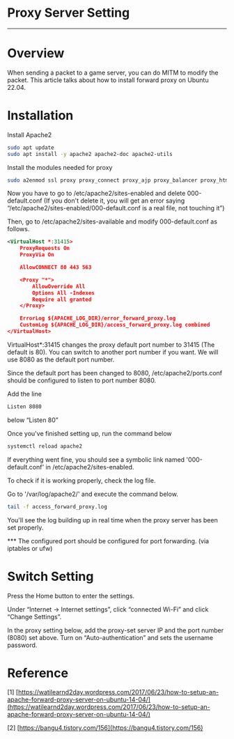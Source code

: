 # Proxy Server Setting

---

# Overview

When sending a packet to a game server, you can do MITM to modify the packet. This article talks about how to install forward proxy on Ubuntu 22.04.

# Installation

Install Apache2

```bash
sudo apt update
sudo apt install -y apache2 apache2-doc apache2-utils
```

Install the modules needed for proxy

```bash
sudo a2enmod ssl proxy proxy_connect proxy_ajp proxy_balancer proxy_html proxy_http headers proxy_fcgi rewrite
```

Now you have to go to /etc/apache2/sites-enabled and delete 000-default.conf (If you don't delete it, you will get an error saying “/etc/apache2/sites-enabled/000-default.conf is a real file, not touching it”)

Then, go to /etc/apache2/sites-available and modify 000-default.conf as follows.

```xml
<VirtualHost *:31415>
    ProxyRequests On
    ProxyVia On

    AllowCONNECT 80 443 563

    <Proxy "*">
     	AllowOverride All
        Options All -Indexes
        Require all granted
    </Proxy>

    ErrorLog ${APACHE_LOG_DIR}/error_forward_proxy.log
    CustomLog ${APACHE_LOG_DIR}/access_forward_proxy.log combined
</VirtualHost>
```

VirtualHost*:31415 changes the proxy default port number to 31415 (The default is 80). You can switch to another port number if you want. We will use 8080 as the default port number.

Since the default port has been changed to 8080, /etc/apache2/ports.conf should be configured to listen to port number 8080.

Add the line 

```bash
Listen 8080
```

below “Listen 80”

Once you've finished setting up, run the command below

```bash
systemctl reload apache2
```

If everything went fine, you should see a symbolic link named '000-default.conf' in /etc/apache2/sites-enabled.

To check if it is working properly, check the log file.

Go to '/var/log/apache2/' and execute the command below.

```bash
tail -f access_forward_proxy.log
```

You'll see the log building up in real time when the proxy server has been set properly.

*** The configured port should be configured for port forwarding. (via iptables or ufw)

# Switch Setting

Press the Home button to enter the settings.

Under “Internet → Internet settings”, click “connected Wi-Fi” and click “Change Settings”.

In the proxy setting below, add the proxy-set server IP and the port number (8080) set above. Turn on “Auto-authentication” and sets the username password.

# Reference

[1] [https://watilearnd2day.wordpress.com/2017/06/23/how-to-setup-an-apache-forward-proxy-server-on-ubuntu-14-04/](https://watilearnd2day.wordpress.com/2017/06/23/how-to-setup-an-apache-forward-proxy-server-on-ubuntu-14-04/)

[2] [https://bangu4.tistory.com/156](https://bangu4.tistory.com/156)